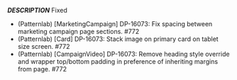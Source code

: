 ___DESCRIPTION___
Fixed
- (Patternlab) [MarketingCampaign] DP-16073: Fix spacing between marketing campaign page sections. #772
- (Patternlab) [Card] DP-16073: Stack image on primary card on tablet size screen. #772
- (Patternlab) [CampaignVideo] DP-16073: Remove heading style override and wrapper top/bottom padding in preference of inheriting margins from page. #772